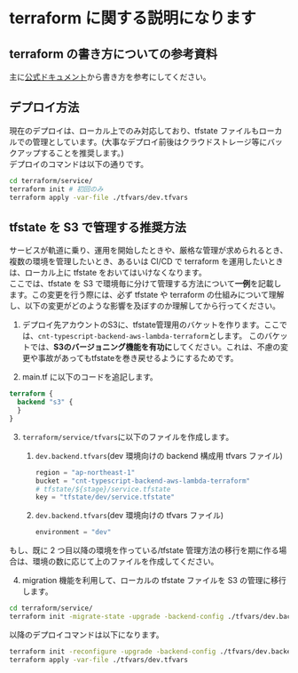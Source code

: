 # terraform に関する説明になります

## terraform の書き方についての参考資料

主に[公式ドキュメント](https://developer.hashicorp.com/terraform)から書き方を参考にしてください。

## デプロイ方法

現在のデプロイは、ローカル上でのみ対応しており、tfstate ファイルもローカルでの管理としています。(大事なデプロイ前後はクラウドストレージ等にバックアップすることを推奨します。)  
デプロイのコマンドは以下の通りです。

```sh
cd terraform/service/
terraform init # 初回のみ
terraform apply -var-file ./tfvars/dev.tfvars
```

## tfstate を S3 で管理する推奨方法

サービスが軌道に乗り、運用を開始したときや、厳格な管理が求められるとき、複数の環境を管理したいとき、あるいは CI/CD で terraform を運用したいときは、ローカル上に tfstate をおいてはいけなくなります。  
ここでは、tfstate を S3 で環境毎に分けて管理する方法について**一例**を記載します。この変更を行う際には、必ず tfstate や terraform の仕組みについて理解し、以下の変更がどのような影響を及ぼすのか理解してから行ってください。

1. デプロイ先アカウントのS3に、tfstate管理用のバケットを作ります。ここでは、`cnt-typescript-backend-aws-lambda-terraform`とします。
このバケットでは、**S3のバージョニング機能を有功に**してください。これは、不慮の変更や事故があってもtfstateを巻き戻せるようにするためです。

2. main.tf に以下のコードを追記します。

```terraform
terraform {
  backend "s3" {
  }
}
```

3. `terraform/service/tfvars`に以下のファイルを作成します。

   1. `dev.backend.tfvars`(dev 環境向けの backend 構成用 tfvars ファイル)

      ```terraform
      region = "ap-northeast-1"
      bucket = "cnt-typescript-backend-aws-lambda-terraform"
      # tfstate/${stage}/service.tfstate
      key = "tfstate/dev/service.tfstate"
      ```

   2. `dev.backend.tfvars`(dev 環境向けの tfvars ファイル)

      ```terraform
      environment = "dev"
      ```

もし、既に 2 つ目以降の環境を作っている/tfstate 管理方法の移行を期に作る場合は、環境の数に応じて上のファイルを作成してください。

4. migration 機能を利用して、ローカルの tfstate ファイルを S3 の管理に移行します。

```sh
cd terraform/service/
terraform init -migrate-state -upgrade -backend-config ./tfvars/dev.backend.tfvars
```

以降のデプロイコマンドは以下になります。

```sh
terraform init -reconfigure -upgrade -backend-config ./tfvars/dev.backend.tfvars # 2回目以降もOK
terraform apply -var-file ./tfvars/dev.tfvars
```
